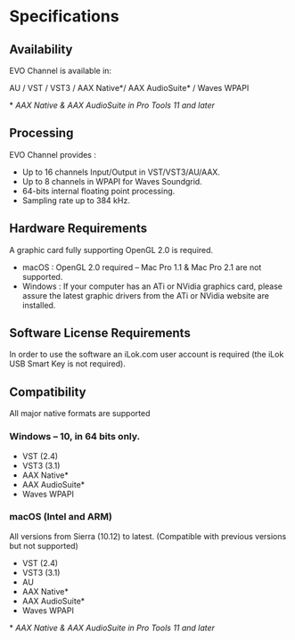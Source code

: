 # Specifications

## Availability

EVO Channel is available in:

AU / VST / VST3 / AAX Native*/ AAX AudioSuite* / Waves WPAPI

\* _AAX Native & AAX AudioSuite in Pro Tools 11 and later_

## Processing

EVO Channel provides :


- Up to 16 channels Input/Output in VST/VST3/AU/AAX.
- Up to 8 channels in WPAPI for Waves Soundgrid.
- 64-bits internal floating point processing.
- Sampling rate up to 384 kHz.

## Hardware Requirements

A graphic card fully supporting OpenGL 2.0 is required.


- macOS : OpenGL 2.0 required – Mac Pro 1.1 & Mac Pro 2.1 are not supported.
- Windows : If your computer has an ATi or NVidia graphics card, please assure the latest graphic drivers
from the ATi or NVidia website are installed.

## Software License Requirements

In order to use the software an iLok.com user account is required (the iLok USB Smart Key is not required).

## Compatibility

All major native formats are supported

### Windows – 10, in 64 bits only.
- VST (2.4)
- VST3 (3.1)
- AAX Native*
- AAX AudioSuite*
- Waves WPAPI

### macOS (Intel and ARM) 
All versions from Sierra (10.12) to latest. (Compatible with previous versions but not supported)

- VST (2.4)
- VST3 (3.1)
- AU
- AAX Native*
- AAX AudioSuite*
- Waves WPAPI


\* _AAX Native & AAX AudioSuite in Pro Tools 11 and later_


